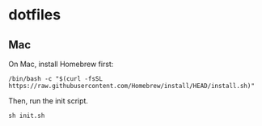 # dotfiles
## Mac
On Mac, install Homebrew first:
```
/bin/bash -c "$(curl -fsSL https://raw.githubusercontent.com/Homebrew/install/HEAD/install.sh)"
```
Then, run the init script.
```
sh init.sh
```
